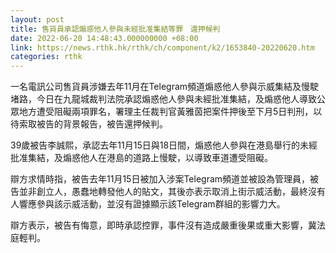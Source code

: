 ```yaml
---
layout: post
title: 售貨員承認煽惑他人參與未經批准集結等罪　還押候判
date: 2022-06-20 14:48:43.000000000 +08:00
link: https://news.rthk.hk/rthk/ch/component/k2/1653840-20220620.htm
categories: rthk
---
```


一名電訊公司售貨員涉嫌去年11月在Telegram頻道煽惑他人參與示威集結及慢駛堵路，今日在九龍城裁判法院承認煽惑他人參與未經批准集結，及煽惑他人導致公眾地方遭受阻礙兩項罪名，署理主任裁判官黃雅茵把案件押後至下月5日判刑，以待索取被告的背景報告，被告還押候判。

39歲被告李誠熙，承認去年11月15日與18日間，煽惑他人參與在港島舉行的未經批准集結，及煽惑他人在港島的道路上慢駛，以導致車道遭受阻礙。

辯方求情時指，被告去年11月15日被加入涉案Telegram頻道並被設為管理員，被告並非創立人，愚蠢地轉發他人的貼文，其後亦表示取消上街示威活動，最終沒有人響應參與該示威活動，並沒有證據顯示該Telegram群組的影響力大。

辯方表示，被告有悔意，即時承認控罪，事件沒有造成嚴重後果或重大影響，冀法庭輕判。
